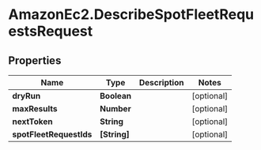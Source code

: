# AmazonEc2.DescribeSpotFleetRequestsRequest

## Properties

Name | Type | Description | Notes
------------ | ------------- | ------------- | -------------
**dryRun** | **Boolean** |  | [optional] 
**maxResults** | **Number** |  | [optional] 
**nextToken** | **String** |  | [optional] 
**spotFleetRequestIds** | **[String]** |  | [optional] 


